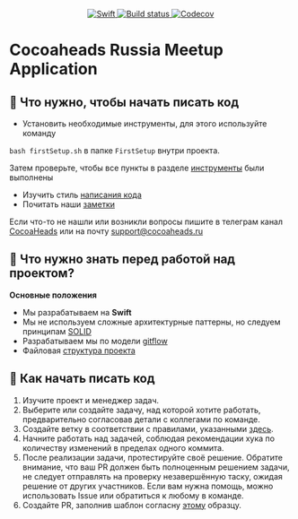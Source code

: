 <p align="center">
<a href="https://developer.apple.com/swift/">
<img src="https://img.shields.io/badge/Swift-3.2.0-orange.svg?style=flat" alt="Swift">
</a>
<a href="https://travis-ci.org/ichina/application">
<img src="https://travis-ci.org/ichina/application.svg?branch=master" alt="Build status">
</a>
<a href="https://codecov.io/gh/ichina/application">
<img src="https://codecov.io/gh/ichina/application/branch/master/graph/badge.svg" alt="Codecov" />
</a>
</p>

Cocoaheads Russia Meetup Application
============================

## 🔧 Что нужно, чтобы начать писать код

* Установить необходимые инструменты, для этого используйте команду

`bash firstSetup.sh` в папке `FirstSetup` внутри проекта.

Затем проверьте, чтобы все пункты в разделе [инструменты](https://github.com/cocoaheadsru/application/wiki/Dev-Tools) были выполнены
* Изучить стиль [написания кода](https://github.com/cocoaheadsru/application/wiki/Coding-Style)
* Почитать наши [заметки](https://github.com/cocoaheadsru/application/wiki/Development-Notes)

Если что-то не нашли или возникли вопросы пишите в телеграм канал [CocoaHeads](https://t.me/cocoaheads) или на почту support@cocoaheads.ru

## 🚀 Что нужно знать перед работой над проектом?

**Основные положения**

* Мы разрабатываем на **Swift**
* Мы не используем сложные архитектурные паттерны, но следуем принципам [SOLID](https://www.youtube.com/watch?v=y7nxFXnEyrU)
* Разрабатываем мы по модели [gitflow](http://danielkummer.github.io/git-flow-cheatsheet/)
* Файловая [структура проекта](https://mm.tt/856513265?t=SqKrewhshG)


## 💪 Как начать писать код
1. Изучите проект и менеджер задач.
2. Выберите или создайте задачу, над которой хотите работать, предварительно согласовав детали с коллегами по команде.
3. Создайте ветку в соответствии с правилами, указанными [здесь](https://github.com/cocoaheadsru/application/wiki/Coding-style#Оформление-при-работе-с-git).
4. Начните работать над задачей, соблюдая рекомендации хука по количеству изменений в пределах одного коммита.
5. После реализации задачи, протестируйте своё решение. Обратите внимание, что ваш PR должен быть полноценным решением задачи, не следует отправлять на проверку незавершённую таску, ожидая решение от других участников. Если вам нужна помощь, можно использовать Issue или обратиться к любому в команде.
6. Создайте PR, заполнив шаблон согласну [этому](https://github.com/cocoaheadsru/application/wiki/Templates#Описание-pr) образцу.
